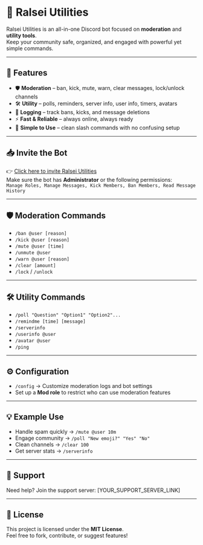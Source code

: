 # 🌟 Ralsei Utilities

Ralsei Utilities is an all-in-one Discord bot focused on **moderation** and **utility tools**.  
Keep your community safe, organized, and engaged with powerful yet simple commands.  

---

## 🚀 Features
- 🛡️ **Moderation** – ban, kick, mute, warn, clear messages, lock/unlock channels  
- 🛠️ **Utility** – polls, reminders, server info, user info, timers, avatars  
- 📜 **Logging** – track bans, kicks, and message deletions  
- ⚡ **Fast & Reliable** – always online, always ready  
- 🎨 **Simple to Use** – clean slash commands with no confusing setup  

---

## 📥 Invite the Bot
👉 [Click here to invite Ralsei Utilities](YOUR_INVITE_LINK)  
Make sure the bot has **Administrator** or the following permissions:  
`Manage Roles, Manage Messages, Kick Members, Ban Members, Read Message History`

---

## 🛡️ Moderation Commands
- `/ban @user [reason]`
- `/kick @user [reason]`
- `/mute @user [time]`
- `/unmute @user`
- `/warn @user [reason]`
- `/clear [amount]`
- `/lock` / `/unlock`

---

## 🛠️ Utility Commands
- `/poll "Question" "Option1" "Option2"...`
- `/remindme [time] [message]`
- `/serverinfo`
- `/userinfo @user`
- `/avatar @user`
- `/ping`

---

## ⚙️ Configuration
- `/config` → Customize moderation logs and bot settings  
- Set up a **Mod role** to restrict who can use moderation features  

---

## 💡 Example Use
- Handle spam quickly → `/mute @user 10m`  
- Engage community → `/poll "New emoji?" "Yes" "No"`  
- Clean channels → `/clear 100`  
- Get server stats → `/serverinfo`  

---

## 🤝 Support
Need help? Join the support server: [YOUR_SUPPORT_SERVER_LINK]  

---

## 📜 License
This project is licensed under the **MIT License**.  
Feel free to fork, contribute, or suggest features!
